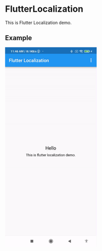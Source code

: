 # FlutterLocalization
This is Flutter Localization demo.

## Example
<img src="https://github.com/gbhargavv/FlutterLocalization/blob/main/example.gif" width="300"/>
